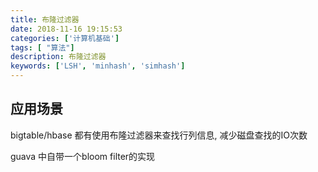 ```yaml
---
title: 布隆过滤器 
date: 2018-11-16 19:15:53
categories: ['计算机基础']
tags: [ "算法"]
description: 布隆过滤器
keywords: ['LSH', 'minhash', 'simhash']
---
```





## 应用场景

bigtable/hbase 都有使用布隆过滤器来查找行列信息, 减少磁盘查找的IO次数

guava 中自带一个bloom filter的实现